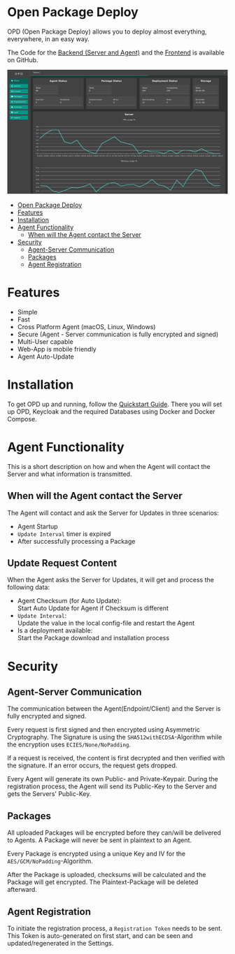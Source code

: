 # Open Package Deploy

OPD (Open Package Deploy) allows you to deploy almost everything, everywhere, in an easy way.

The Code for the [Backend (Server and Agent)](https://github.com/useless-bit/Open-Package-Deploy-Backend) and the [Frontend](https://github.com/useless-bit/Open-Package-Deploy-Frontend) is available on GitHub.

![Image of Dashboard](Documentation/images/OPD/OPD_Dashboard.png)

<!-- TOC -->
* [Open Package Deploy](#open-package-deploy)
* [Features](#features)
* [Installation](#installation)
* [Agent Functionality](#agent-functionality)
  * [When will the Agent contact the Server](#when-will-the-agent-contact-the-server)
* [Security](#security)
  * [Agent-Server Communication](#agent-server-communication)
  * [Packages](#packages)
  * [Agent Registration](#agent-registration)
<!-- TOC -->

# Features

- Simple
- Fast
- Cross Platform Agent (macOS, Linux, Windows)
- Secure (Agent - Server communication is fully encrypted and signed)
- Multi-User capable
- Web-App is mobile friendly
- Agent Auto-Update


# Installation

To get OPD up and running, follow the [Quickstart Guide](Documentation/Quickstart.md).
There you will set up OPD, Keycloak and the required Databases using Docker and Docker Compose.


# Agent Functionality

This is a short description on how and when the Agent will contact the Server and what information is transmitted.

## When will the Agent contact the Server

The Agent will contact and ask the Server for Updates in three scenarios:

- Agent Startup
- `Update Interval` timer is expired
- After successfully processing a Package

## Update Request Content

When the Agent asks the Server for Updates, it will get and process the following data:

- Agent Checksum (for Auto Update): <br>
    Start Auto Update for Agent if Checksum is different
- `Update Interval`: <br>
    Update the value in the local config-file and restart the Agent
- Is a deployment available: <br>
    Start the Package download and installation process


# Security

## Agent-Server Communication

The communication between the Agent(Endpoint/Client) and the Server is fully encrypted and signed.

Every request is first signed and then encrypted using Asymmetric Cryptography. 
The Signature is using the `SHA512withECDSA`-Algorithm while the encryption uses `ECIES/None/NoPadding`.

If a request is received, the content is first decrypted and then verified with the signature. If an error occurs, the request gets dropped.

Every Agent will generate its own Public- and Private-Keypair. During the registration process, the Agent will send its Public-Key to the Server and gets the Servers' Public-Key.

## Packages

All uploaded Packages will be encrypted before they can/will be delivered to Agents.
A Package will never be sent in plaintext to an Agent.

Every Package is encrypted using a unique Key and IV for the `AES/GCM/NoPadding`-Algorithm.

After the Package is uploaded, checksums will be calculated and the Package will get encrypted. The Plaintext-Package will be deleted afterward.

## Agent Registration

To  initiate the registration process, a `Registration Token` needs to be sent. This Token is auto-generated on first start, and can be seen and updated/regenerated in the Settings.

